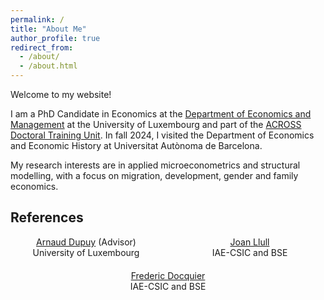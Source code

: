 ```yaml
---
permalink: /
title: "About Me"
author_profile: true
redirect_from: 
  - /about/
  - /about.html
---
```


Welcome to my website! 

I am a PhD Candidate in Economics at the [Department of Economics and Management](https://www.uni.lu/fdef-en/research-departments/department-of-economics-and-management/) at the University of Luxembourg and part of the [ACROSS Doctoral Training Unit](https://across.liser.lu/). In fall 2024, I visited the Department of Economics and Economic History at Universitat Autònoma de Barcelona. 

My research interests are in applied microeconometrics and structural modelling, with a focus on migration, development, gender and family economics. 

## References

<div style="display: flex; justify-content: space-between; text-align: center; flex-wrap: wrap; gap: 20px;">

  <div style="flex: 1; min-width: 200px;">
    <a href="https://sites.google.com/site/arnauddupuyweb/home" target="_blank" rel="noopener">Arnaud Dupuy</a> (Advisor)<br>
    University of Luxembourg<br>
  </div>

  <div style="flex: 1; min-width: 200px;">
    <a href="https://joanllull.github.io/" target="_blank" rel="noopener">Joan Llull</a><br>
    IAE-CSIC and BSE<br>
  </div>

  <div style="flex: 1; min-width: 200px;">
    <a href="https://sites.google.com/view/fredericdocquier/home" target="_blank" rel="noopener">Frederic Docquier</a><br>
    IAE-CSIC and BSE<br>
  </div>

</div>




